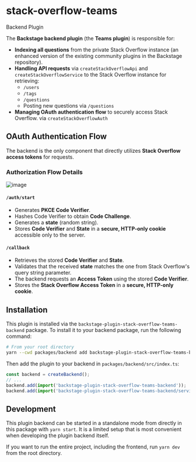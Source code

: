 # stack-overflow-teams

Backend Plugin

The **Backstage backend plugin** (the **Teams plugin**) is responsible for:  

- **Indexing all questions** from the private Stack Overflow instance (an enhanced version of the existing community plugins in the Backstage repository).  
- **Handling API requests** via ``createStackOverflowApi`` and ``createStackOverflowService`` to the Stack Overflow instance for retrieving:
  - `/users`
  - `/tags`
  - `/questions`
  - Posting new questions via `/questions`
- **Managing OAuth authentication flow** to securely access Stack Overflow.  via ``createStackOverflowAuth``

## OAuth Authentication Flow  

The backend is the only component that directly utilizes **Stack Overflow access tokens** for requests.

### **Authorization Flow Details**

![image](https://github.com/user-attachments/assets/1a7df089-c3c6-49a4-8761-38479e89214a)

#### **`/auth/start`**  
- Generates **PKCE Code Verifier**.  
- Hashes Code Verifier to obtain **Code Challenge**.  
- Generates a **state** (random string).  
- Stores **Code Verifier** and **State** in a **secure, HTTP-only cookie** accessible only to the server.  

#### **`/callback`**  
- Retrieves the stored **Code Verifier** and **State**.  
- Validates that the received **state** matches the one from Stack Overflow's query string parameter.  
- The backend requests an **Access Token** using the stored **Code Verifier**.  
- Stores the **Stack Overflow Access Token** in a **secure, HTTP-only cookie**.  


## Installation

This plugin is installed via the `backstage-plugin-stack-overflow-teams-backend` package. To install it to your backend package, run the following command:

```bash
# From your root directory
yarn --cwd packages/backend add backstage-plugin-stack-overflow-teams-backend
```

Then add the plugin to your backend in `packages/backend/src/index.ts`:

```ts
const backend = createBackend();
// ...
backend.add(import('backstage-plugin-stack-overflow-teams-backend'));
backend.add(import('backstage-plugin-stack-overflow-teams-backend/services/search'));
```

## Development

This plugin backend can be started in a standalone mode from directly in this
package with `yarn start`. It is a limited setup that is most convenient when
developing the plugin backend itself.

If you want to run the entire project, including the frontend, run `yarn dev` from the root directory.
